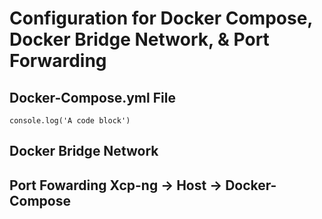 # Configuration for Docker Compose, Docker Bridge Network, &  Port Forwarding

## Docker-Compose.yml File
```
console.log('A code block')

```

## Docker Bridge Network

## Port Fowarding Xcp-ng -> Host -> Docker-Compose


